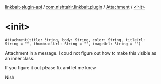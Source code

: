 [linkbait-plugin-api](../../index.md) / [com.nishtahir.linkbait.plugin](../index.md) / [Attachment](index.md) / [&lt;init&gt;](.)

# &lt;init&gt;

`Attachment(title: String, body: String, color: String, titleUrl: String = "", thumbnailUrl: String = "", imageUrl: String = "")`

Attachment in a message.
I could not figure out how to make this
visible as an inner class.

If you figure it out please fix and let me know

Nish

